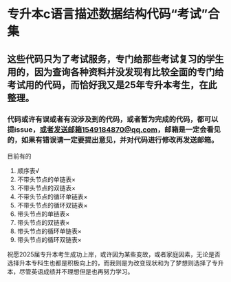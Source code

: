# 专升本c语言描述数据结构代码“考试”合集

## 这些代码只为了考试服务，专门给那些考试复习的学生用的，因为查询各种资料并没发现有比较全面的专门给考试用的代码，而恰好我又是25年专升本考生，在此整理。

### 代码或许有误或者有没涉及到的代码，或者暂为完成的代码，都可以提issue，或者发送邮箱1549184870@qq.com，邮箱是一定会看见的，如果有错误请一定要提出意见，并对代码进行修改再发送邮箱。

目前有的

1. 顺序表√
2. 不带头节点的单链表×
3. 不带头节点的双链表×
4. 不带头节点的循环单链表×
5. 不带头节点的循环双链表×
6. 带头节点的单链表×
7. 带头节点的双链表×
8. 带头节点的循环单链表×
9. 带头节点的循环双链表×

祝愿2025届专升本考生成功上岸，或许因为某些变故，或者家庭因素，无论是否选择升本专科生也都是积极向上的，而我则是为改变现状和为了梦想则选择了专升本，尽管英语成绩并不理想但是也再努力学习。
